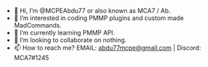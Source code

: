 - 👋 Hi, I’m @MCPEAbdu77 or also known as MCA7 / Ab.
- 👀 I’m interested in coding PMMP plugins and custom made MadCommands.
- 🌱 I’m currently learning PMMP API.
- 💞️ I’m looking to collaborate on nothing.
- 📫 How to reach me? EMAIL: abdu77mcpe@gmail.com | Discord: MCA7#1245

<!---
MCPEAbdu77/MCPEAbdu77 is a ✨ special ✨ repository because its `README.md` (this file) appears on your GitHub profile.
You can click the Preview link to take a look at your changes.
--->
